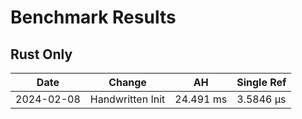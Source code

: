 # Benchmark Results

## Rust Only
| Date | Change | AH | Single Ref |
|------|--------|----|------------|
| 2024-02-08 | Handwritten Init |  24.491 ms  | 3.5846 µs |